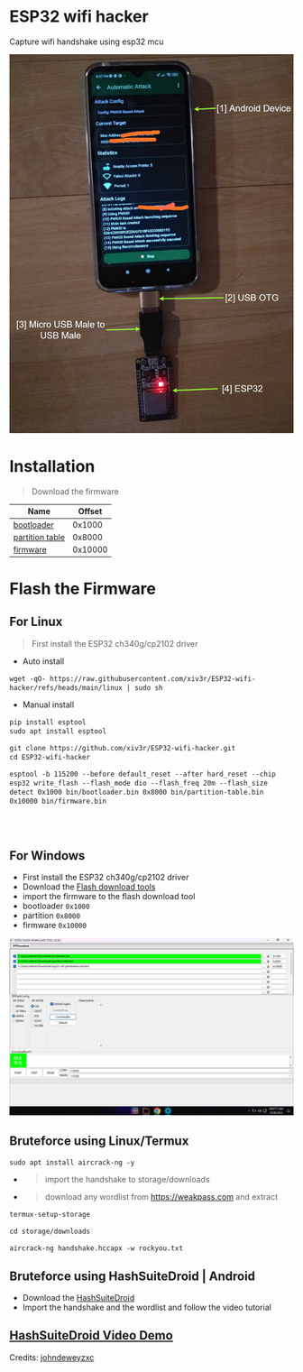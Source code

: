 # ESP32 wifi hacker

Capture wifi handshake using esp32 mcu

<img src="https://github.com/xiv3r/ESP32-wifi-hacker/blob/main/esp32_1.png">


# Installation
> Download the firmware

| Name            | Offset |
|-----------------|--------|
| [bootloader](https://raw.githubusercontent.com/xiv3r/ESP32-wifi-hacker/refs/heads/main/bin/bootloader.bin)      | 0x1000 |
| [partition table](https://raw.githubusercontent.com/xiv3r/ESP32-wifi-hacker/refs/heads/main/bin/partition-table.bin) | 0x8000 |
| [firmware](https://raw.githubusercontent.com/xiv3r/ESP32-wifi-hacker/refs/heads/main/bin/firmware.bin)        | 0x10000|

# Flash the Firmware

## For Linux
> First install the ESP32 ch340g/cp2102 driver
  - Auto install
```
wget -qO- https://raw.githubusercontent.com/xiv3r/ESP32-wifi-hacker/refs/heads/main/linux | sudo sh
```
  - Manual install
```
pip install esptool
sudo apt install esptool
```
```
git clone https://github.com/xiv3r/ESP32-wifi-hacker.git
cd ESP32-wifi-hacker
```
```
esptool -b 115200 --before default_reset --after hard_reset --chip esp32 write_flash --flash_mode dio --flash_freq 20m --flash_size detect 0x1000 bin/bootloader.bin 0x8000 bin/partition-table.bin 0x10000 bin/firmware.bin
```

<br><br>

## For Windows

- First install the ESP32 ch340g/cp2102 driver
- Download the [Flash download tools](https://github.com/xiv3r/ESP32-wifi-hacker/releases/download/Flasher/flash_download_tool.zip)
- import the firmware to the flash download tool
- bootloader `0x1000`
- partition  `0x8000`
- firmware   `0x10000`

<img src="https://github.com/xiv3r/ESP32-wifi-hacker/blob/main/esp32_win.png">

## Bruteforce using Linux/Termux
```
sudo apt install aircrack-ng -y
```
- > import the handshake to storage/downloads
- > download any wordlist from https://weakpass.com and extract
```
termux-setup-storage
```
```
cd storage/downloads
```
```
aircrack-ng handshake.hccapx -w rockyou.txt
```

## Bruteforce using HashSuiteDroid | Android

- Download the [HashSuiteDroid](https://github.com/xiv3r/ESP32-wifi-hacker/releases/download/Flasher/HashSuiteDroid_1_6.apk)
- Import the handshake and the wordlist and follow the video tutorial
## [HashSuiteDroid Video Demo](https://github.com/xiv3r/ESP32-wifi-hacker/blob/main/HashSuiteDroid.mp4)



Credits: [johndeweyzxc](https://github.com/johndeweyzxc)

